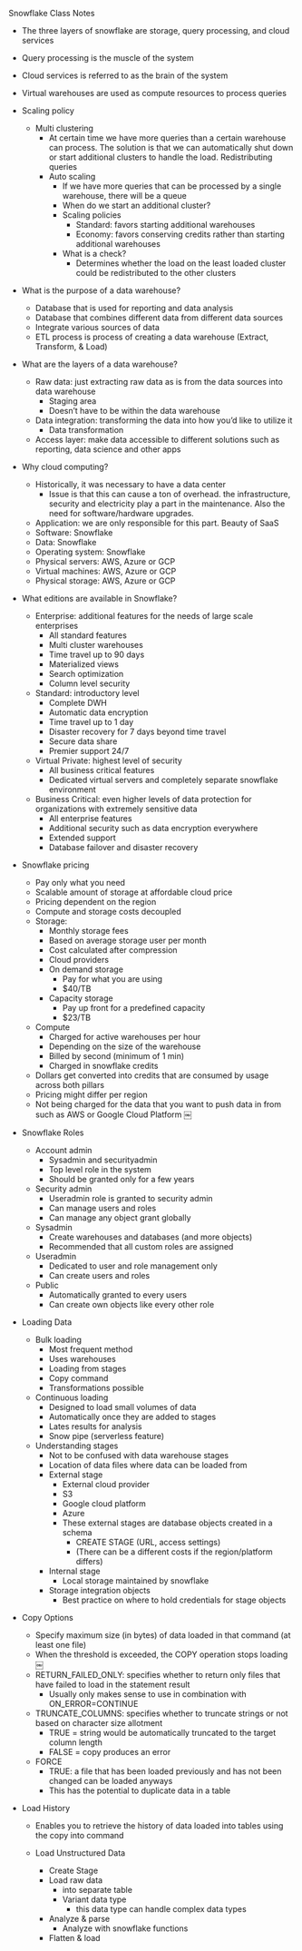 Snowflake Class Notes

- The three layers of snowflake are storage, query processing, and cloud services
- Query processing is the muscle of the system
- Cloud services is referred to as the brain of the system
- Virtual warehouses are used as compute resources to process queries
- Scaling policy
    - Multi clustering
        - At certain time we have more queries than a certain warehouse can process. The solution is that we can automatically shut down or start additional clusters to handle the load. Redistributing queries
        - Auto scaling
            - If we have more queries that can be processed by a single warehouse, there will be a queue
            - When do we start an additional cluster?
            - Scaling policies
                - Standard: favors starting additional warehouses
                - Economy: favors conserving credits rather than starting additional warehouses
            - What is a check?
                - Determines whether the load on the least loaded cluster could be redistributed to the other clusters

- What is the purpose of a data warehouse?
    - Database that is used for reporting and data analysis
    - Database that combines different data from different data sources
    - Integrate various sources of data
    - ETL process is process of creating a data warehouse (Extract, Transform, & Load)
- What are the layers of a data warehouse?
    - Raw data: just extracting raw data as is from the data sources into data warehouse
        - Staging area
        - Doesn’t have to be within the data warehouse 
    - Data integration: transforming the data into how you’d like to utilize it
        - Data transformation
    - Access layer: make data accessible to different solutions such as reporting, data science and other apps
- Why cloud computing?
    - Historically, it was necessary to have a data center
        - Issue is that this can cause a ton of overhead. the infrastructure, security and electricity play a part in the maintenance. Also the need for software/hardware upgrades. 
    - Application: we are only responsible for this part. Beauty of SaaS
    - Software: Snowflake
    - Data: Snowflake
    - Operating system: Snowflake
    - Physical servers: AWS, Azure or GCP
    - Virtual machines: AWS, Azure or GCP
    - Physical storage: AWS, Azure or GCP
- What editions are available in Snowflake?
    - Enterprise: additional features for the needs of large scale enterprises
        - All standard features
        - Multi cluster warehouses
        - Time travel up to 90 days
        - Materialized views
        - Search optimization
        - Column level security
    - Standard: introductory level
        - Complete DWH
        - Automatic data encryption
        - Time travel up to 1 day
        - Disaster recovery for 7 days beyond time travel
        - Secure data share
        - Premier support 24/7
    - Virtual Private: highest level of security
        - All business critical features
        - Dedicated virtual servers and completely separate snowflake environment
    - Business Critical: even higher levels of data protection for organizations with extremely sensitive data
        - All enterprise features
        - Additional security such as data encryption everywhere
        - Extended support
        - Database failover and disaster recovery
- Snowflake pricing
    - Pay only what you need
    - Scalable amount of storage at affordable cloud price
    - Pricing dependent on the region
    - Compute and storage costs decoupled
    - Storage:
        - Monthly storage fees
        - Based on average storage user per month
        - Cost calculated after compression
        - Cloud providers
        - On demand storage
            - Pay for what you are using
            - $40/TB
        - Capacity storage
            - Pay up front for a predefined capacity
            - $23/TB
    - Compute
        - Charged for active warehouses per hour
        - Depending on the size of the warehouse
        - Billed by second (minimum of 1 min)
        - Charged in snowflake credits
    - Dollars get converted into credits that are consumed by usage across both pillars
    - Pricing might differ per region
    - Not being charged for the data that you want to push data in from such as AWS or Google Cloud Platform
￼
- Snowflake Roles
    - Account admin
        - Sysadmin and securityadmin
        - Top level role in the system
        - Should be granted only for a few years
    - Security admin
        - Useradmin role is granted to security admin
        - Can manage users and roles
        - Can manage any object grant globally
    - Sysadmin
        - Create warehouses and databases (and more objects)
        - Recommended that all custom roles are assigned 
    - Useradmin
        - Dedicated to user and role management only
        - Can create users and roles
    - Public
        - Automatically granted to every users
        - Can create own objects like every other role
- Loading Data
    - Bulk loading
        - Most frequent method
        - Uses warehouses
        - Loading from stages
        - Copy command
        - Transformations possible
    - Continuous loading
        - Designed to load small volumes of data
        - Automatically once they are added to stages
        - Lates results for analysis
        - Snow pipe (serverless feature)
    - Understanding stages
        - Not to be confused with data warehouse stages
        - Location of data files where data can be loaded from
        - External stage
            - External cloud provider
            - S3
            - Google cloud platform
            - Azure
            - These external stages are database objects created in a schema
                - CREATE STAGE (URL, access settings)
                - (There can be a different costs if the region/platform differs)
        - Internal stage
            - Local storage maintained by snowflake
        - Storage integration objects
            - Best practice on where to hold credentials for stage objects
- Copy Options
    - Specify maximum size (in bytes) of data loaded in that command (at least one file)
    - When the threshold is exceeded, the COPY operation stops loading
￼
    - RETURN_FAILED_ONLY: specifies whether to return only files that have failed to load in the statement result
        - Usually only makes sense to use in combination with ON_ERROR=CONTINUE
    - TRUNCATE_COLUMNS: specifies whether to truncate strings or not based on character size allotment 
        - TRUE = string would be automatically truncated to the target column length
        - FALSE = copy produces an error
    - FORCE
        - TRUE: a file that has been loaded previously and has not been changed can be loaded anyways
        - This has the potential to duplicate data in a table
- Load History
    - Enables you to retrieve the history of data loaded into tables using the copy into <table> command
- Load Unstructured Data
    - Create Stage
    - Load raw data
        - into separate table
        - Variant data type
            - this data type can handle complex data types
    - Analyze & parse
        - Analyze with snowflake functions
    - Flatten & load
